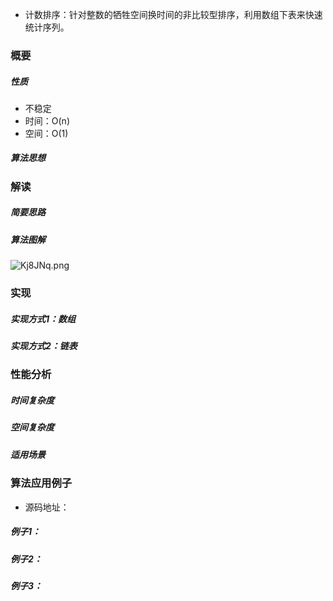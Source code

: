 - 计数排序：针对整数的牺牲空间换时间的非比较型排序，利用数组下表来快速统计序列。
### 概要
##### 性质
- 不稳定
- 时间：O(n)
- 空间：O(1)
##### 算法思想

### 解读
##### 简要思路

##### 算法图解
![Kj8JNq.png](https://s2.ax1x.com/2019/11/03/Kj8JNq.png)
### 实现
##### 实现方式1：数组
##### 实现方式2：链表

### 性能分析

##### 时间复杂度
##### 空间复杂度
##### 适用场景

### 算法应用例子
- 源码地址：
##### 例子1：
##### 例子2：
##### 例子3：
